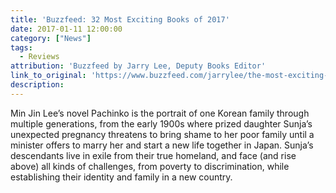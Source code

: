 ```yaml
---
title: 'Buzzfeed: 32 Most Exciting Books of 2017'
date: 2017-01-11 12:00:00
category: ["News"]
tags:
  - Reviews
attribution: 'Buzzfeed by Jarry Lee, Deputy Books Editor'
link_to_original: 'https://www.buzzfeed.com/jarrylee/the-most-exciting-books-coming-in-2017?utm_term=.vkO8mp8W1#.lnp6qK6Rn'
description:
---
```



Min Jin Lee’s novel Pachinko is the portrait of one Korean family through multiple generations, from the early 1900s where prized daughter Sunja’s unexpected pregnancy threatens to bring shame to her poor family until a minister offers to marry her and start a new life together in Japan. Sunja’s descendants live in exile from their true homeland, and face (and rise above) all kinds of challenges, from poverty to discrimination, while establishing their identity and family in a new country.